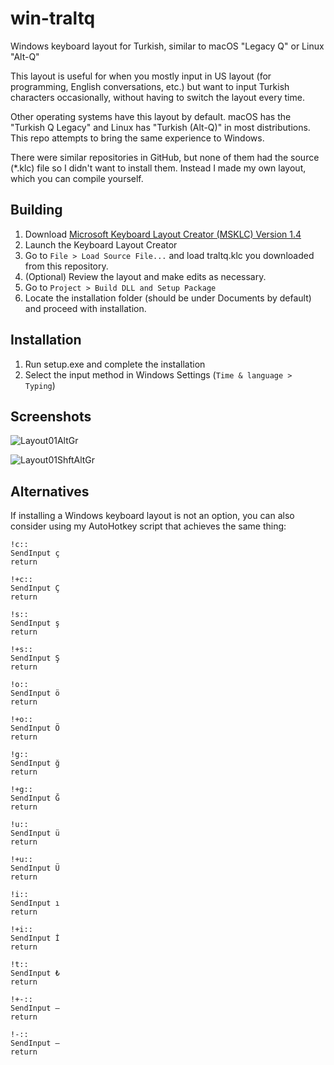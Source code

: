 # win-traltq

Windows keyboard layout for Turkish, similar to macOS "Legacy Q" or Linux "Alt-Q"

This layout is useful for when you mostly input in US layout (for programming, English conversations, etc.)
but want to input Turkish characters occasionally, without having to switch the layout every time.

Other operating systems have this layout by default. macOS has the "Turkish Q Legacy" and Linux has "Turkish (Alt-Q)"
in most distributions. This repo attempts to bring the same experience to Windows.

There were similar repositories in GitHub, but none of them had the source (*.klc) file so I didn't want to install them.
Instead I made my own layout, which you can compile yourself.

## Building

1. Download [Microsoft Keyboard Layout Creator (MSKLC) Version 1.4](https://www.microsoft.com/en-US/download/details.aspx?id=102134)
2. Launch the Keyboard Layout Creator
3. Go to `File > Load Source File...` and load traltq.klc you downloaded from this repository.
4. (Optional) Review the layout and make edits as necessary.
5. Go to `Project > Build DLL and Setup Package`
6. Locate the installation folder (should be under Documents by default) and proceed with installation.

## Installation

1. Run setup.exe and complete the installation
2. Select the input method in Windows Settings (`Time & language > Typing`)

## Screenshots

![Layout01AltGr](https://github.com/bozbalci/win-traltq/assets/2644947/e943961c-837e-4be4-96e5-c0cbd2a532df)

![Layout01ShftAltGr](https://github.com/bozbalci/win-traltq/assets/2644947/5e62e63f-1558-4127-9ca3-61aa8711c823)

## Alternatives

If installing a Windows keyboard layout is not an option, you can also consider using my AutoHotkey script that achieves the same thing:

```ahk
!c::
SendInput ç
return

!+c::
SendInput Ç
return

!s::
SendInput ş
return

!+s::
SendInput Ş
return

!o::
SendInput ö
return

!+o::
SendInput Ö
return

!g::
SendInput ğ
return

!+g::
SendInput Ğ
return

!u::
SendInput ü
return

!+u::
SendInput Ü
return

!i::
SendInput ı
return

!+i::
SendInput İ
return

!t::
SendInput ₺
return

!+-::
SendInput —
return

!-::
SendInput –
return
```
